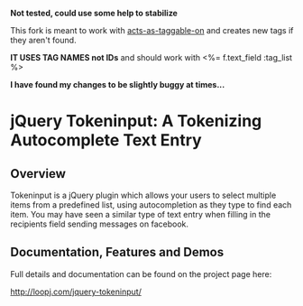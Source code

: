 **Not tested, could use some help to stabilize**

This fork is meant to work with [acts-as-taggable-on](https://github.com/mbleigh/acts-as-taggable-on) and creates new tags if they aren't found.

**IT USES TAG NAMES not IDs** and should work with <%= f.text_field :tag_list %>

**I have found my changes to be slightly buggy at times...**


jQuery Tokeninput: A Tokenizing Autocomplete Text Entry
=======================================================

Overview
--------
Tokeninput is a jQuery plugin which allows your users to select multiple items from a predefined list, using autocompletion as they type to find each item. You may have seen a similar type of text entry when filling in the recipients field sending messages on facebook.

Documentation, Features and Demos
---------------------------------
Full details and documentation can be found on the project page here:

<http://loopj.com/jquery-tokeninput/>